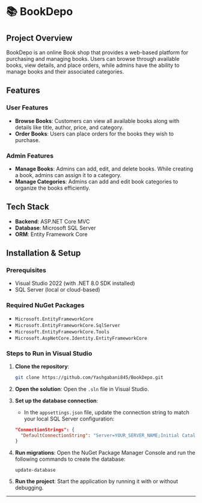 # 📚 BookDepo

## Project Overview
BookDepo is an online Book shop that provides a web-based platform for purchasing and managing books. Users can browse through available books, view details, and place orders, while admins have the ability to manage books and their associated categories.

## Features

### User Features
- **Browse Books**: Customers can view all available books along with details like title, author, price, and category.
- **Order Books**: Users can place orders for the books they wish to purchase.
  
### Admin Features
- **Manage Books**: Admins can add, edit, and delete books. While creating a book, admins can assign it to a category.
- **Manage Categories**: Admins can add and edit book categories to organize the books efficiently.

## Tech Stack
- **Backend**: ASP.NET Core MVC
- **Database**: Microsoft SQL Server
- **ORM**: Entity Framework Core

## Installation & Setup

### Prerequisites
- Visual Studio 2022 (with .NET 8.0 SDK installed)
- SQL Server (local or cloud-based)

### Required NuGet Packages
- `Microsoft.EntityFrameworkCore`
- `Microsoft.EntityFrameworkCore.SqlServer`
- `Microsoft.EntityFrameworkCore.Tools`
- `Microsoft.AspNetCore.Identity.EntityFrameworkCore`

### Steps to Run in Visual Studio

1. **Clone the repository**:

    ```bash
    git clone https://github.com/Yashgabani845/BookDepo.git
    ```

2. **Open the solution**: Open the `.sln` file in Visual Studio.

3. **Set up the database connection**: 
   - In the `appsettings.json` file, update the connection string to match your local SQL Server configuration:
   
   ```json
   "ConnectionStrings": {
     "DefaultConnectionString": "Server=YOUR_SERVER_NAME;Initial Catalog=bookdepo;Integrated Security=True;Connect Timeout=30;"
   }
   ```

4. **Run migrations**: Open the NuGet Package Manager Console and run the following commands to create the database:
   
   ```bash
   update-database
   ```

5. **Run the project**: Start the application by running it with or without debugging.

---
